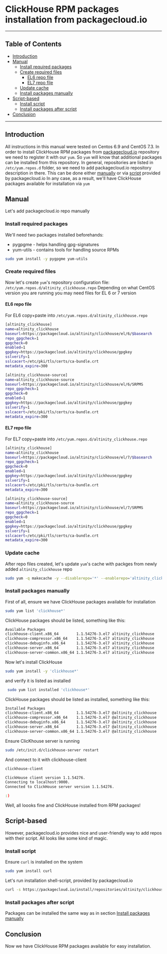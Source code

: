 # ClickHouse RPM packages installation from packagecloud.io

------

## Table of Contents

  * [Introduction](#introduction)
  * [Manual](#manual)
    * [Install required packages](#install-required-packages)
    * [Create required files](#create-required-files)
      * [EL6 repo file](#el6-repo-file)
      * [EL7 repo file](#el7-repo-file)
    * [Update cache](#update-cache)
    * [Install packages manually](#install-packages-manually)
  * [Script-based](#script-based)
    * [Install script](#install-script)
    * [Install packages after script](#install-packages-after-script)
  * [Conclusion](#conclusion)

------


## Introduction

All instructions in this manual were tested on Centos 6.9 and CentOS 7.3. 
In order to install ClickHouse RPM packages from [packagecloud.io](#https://packagecloud.io) repository we need to register it with our `yum`. 
So `yum` will know that additional packages can be installed from this repository. In general, repositories are listed in `/etc/yum.repos.d` folder, so we need to add packagecloud.io repository description in there.
This can be done either [manually](#manual) or via [script](#script-based) provided by packagecloud.io In any case, as a result, we'll have ClickHouse packages available for installation via `yum`

## Manual
Let's add packagecloud.io repo manually

### Install required packages
We'll need two packages installed beforehands:
  * pygpgme - helps handling gpg-signatures
  * yum-utils - contains tools for handling source RPMs

```bash
sudo yum install -y pygpgme yum-utils
```

### Create required files
Now let's create `yum`'s repository configuration file: `/etc/yum.repos.d/altinity_clickhouse.repo` Depending on what CentOS version you are running you may need files for EL 6 or 7 version

#### EL6 repo file

For EL6 copy+paste into `/etc/yum.repos.d/altinity_clickhouse.repo` 
```bash
[altinity_clickhouse]
name=altinity_clickhouse
baseurl=https://packagecloud.io/altinity/clickhouse/el/6/$basearch
repo_gpgcheck=1
gpgcheck=0
enabled=1
gpgkey=https://packagecloud.io/altinity/clickhouse/gpgkey
sslverify=1
sslcacert=/etc/pki/tls/certs/ca-bundle.crt
metadata_expire=300

[altinity_clickhouse-source]
name=altinity_clickhouse-source
baseurl=https://packagecloud.io/altinity/clickhouse/el/6/SRPMS
repo_gpgcheck=1
gpgcheck=0
enabled=1
gpgkey=https://packagecloud.io/altinity/clickhouse/gpgkey
sslverify=1
sslcacert=/etc/pki/tls/certs/ca-bundle.crt
metadata_expire=300
```

#### EL7 repo file

For EL7 copy+paste into `/etc/yum.repos.d/altinity_clickhouse.repo` 
```bash
[altinity_clickhouse]
name=altinity_clickhouse
baseurl=https://packagecloud.io/altinity/clickhouse/el/7/$basearch
repo_gpgcheck=1
gpgcheck=0
enabled=1
gpgkey=https://packagecloud.io/altinity/clickhouse/gpgkey
sslverify=1
sslcacert=/etc/pki/tls/certs/ca-bundle.crt
metadata_expire=300

[altinity_clickhouse-source]
name=altinity_clickhouse-source
baseurl=https://packagecloud.io/altinity/clickhouse/el/7/SRPMS
repo_gpgcheck=1
gpgcheck=0
enabled=1
gpgkey=https://packagecloud.io/altinity/clickhouse/gpgkey
sslverify=1
sslcacert=/etc/pki/tls/certs/ca-bundle.crt
metadata_expire=300
```

### Update cache

After repo files created, let's update `yum`'s cache with packges from newly added `altinity_clickhouse` repo
```bash
sudo yum -q makecache -y --disablerepo='*' --enablerepo='altinity_clickhouse'
```

### Install packages manually
First of all, ensure we have ClickHouse packages available for installation

```bash
sudo yum list 'clickhouse*'
```

ClickHouse packages should be listed, something like this:
``` bash
Available Packages
clickhouse-client.x86_64        1.1.54276-3.el7 altinity_clickhouse
clickhouse-compressor.x86_64    1.1.54276-3.el7 altinity_clickhouse
clickhouse-debuginfo.x86_64     1.1.54276-3.el7 altinity_clickhouse
clickhouse-server.x86_64        1.1.54276-3.el7 altinity_clickhouse
clickhouse-server-common.x86_64 1.1.54276-3.el7 altinity_clickhouse
```

Now let's install ClickHouse
```bash
sudo yum install -y 'clickhouse*'
```

and verify it is listed as installed
```bash
 sudo yum list installed 'clickhouse*'
```

ClickHouse packages should be listed as installed, something like this:
```bash
Installed Packages
clickhouse-client.x86_64        1.1.54276-3.el7 @altinity_clickhouse
clickhouse-compressor.x86_64    1.1.54276-3.el7 @altinity_clickhouse
clickhouse-debuginfo.x86_64     1.1.54276-3.el7 @altinity_clickhouse
clickhouse-server.x86_64        1.1.54276-3.el7 @altinity_clickhouse
clickhouse-server-common.x86_64 1.1.54276-3.el7 @altinity_clickhouse
```

Ensure ClicKhouse server is running
```bash
sudo /etc/init.d/clickhouse-server restart
```

And connect to it with clickhouse-client
```bash
clickhouse-client

ClickHouse client version 1.1.54276.
Connecting to localhost:9000.
Connected to ClickHouse server version 1.1.54276.

:)

```

Well, all loooks fine and ClickHouse installed from RPM packages!

## Script-based
However, packagecloud.io provides nice and user-friendly way to add repos with their script. All looks like some kind of magic.

### Install script
Ensure `curl` is installed on the system
```bash
sudo yum install curl
```

Let's run installation shell-script, provided by packagecloud.io
```bash
curl -s https://packagecloud.io/install/repositories/altinity/clickhouse/script.rpm.sh | sudo bash
```

### Install packages after script
Packages can be installed the same way as in section [Install packages manually](#install-packages-manually)

## Conclusion
Now we have ClickHouse RPM packages available for easy installation.


